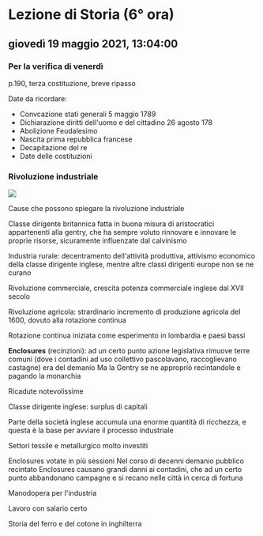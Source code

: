 # Lezione di Storia (6° ora)

## giovedì 19 maggio 2021, 13:04:00
### Per la verifica di venerdì

p.190, terza costituzione,  breve ripasso

Date da ricordare:
* Convcazione stati generali   5 maggio 1789
* Dichiarazione diritti dell'uomo e del cittadino  26 agosto 178
* Abolizione Feudalesimo
* Nascita prima repubblica francese
* Decapitazione del re
* Date delle costituzioni

### Rivoluzione industriale 
![](https://raw.githubusercontent.com/MatMasIt/notesArchive/main/latest/Storia/2021/maggio/mercoled%C3%AC_19/13_04_00/prima%20riv%20ind.svg)

Cause che possono spiegare la rivoluzione industriale

Classe dirigente britannica fatta in buona misura di aristocratici appartenenti alla gentry, che ha sempre voluto rinnovare e innovare le proprie risorse, sicuramente influenzate dal calvinismo

Industria rurale: decentramento dell'attività produttiva, attivismo economico della classe dirigente inglese, mentre altre classi dirigenti europe non se ne curano


Rivoluzione  commerciale, crescita potenza commerciale inglese dal XVII secolo

Rivoluzione agricola: strardinario incremento di produzione agricola del 1600, dovuto alla rotazione continua

Rotazione continua iniziata come esperimento in lombardia e paesi bassi

**Enclosures** (recinzioni): ad un certo punto azione legislativa rimuove terre comuni (dove i contadini ad uso collettivo pascolavano, raccoglievano castagne) era del demanio
Ma la Gentry se ne appropriò recintandole e pagando la monarchia


Ricadute notevolissime

Classe dirigente inglese: surplus di capitali

Parte della società inglese accumula una enorme quantità di ricchezza, e questa è la base per avviare il processo industriale

Settori tessile e metallurgico molto investiti

Enclosures votate in più sessioni
Nel corso di decenni demanio pubblico recintato
Enclosures causano grandi danni ai contadini, che ad un certo punto abbandonano campagne e si recano nelle città in cerca di fortuna

Manodopera per l'industria

Lavoro con salario certo

Storia del ferro e del cotone in inghilterra
<!--stackedit_data:
eyJoaXN0b3J5IjpbLTM1MjYxMTY0MSwtNjQ3NTYzMzg0LC0yNj
kwMTIwNzIsOTY3MzY0MDI4LC04NTU1Mzg5NDNdfQ==
-->